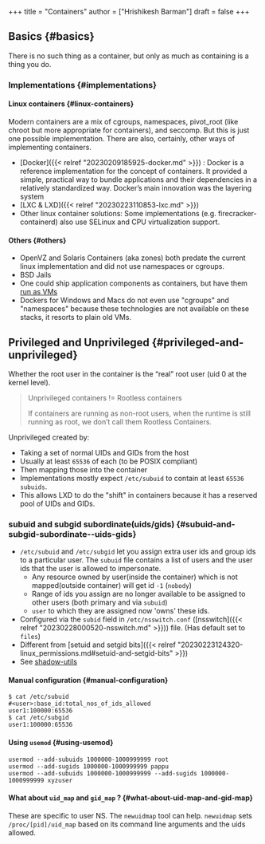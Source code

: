 +++
title = "Containers"
author = ["Hrishikesh Barman"]
draft = false
+++

## Basics {#basics}

There is no such thing as a container, but only as much as containing is a thing you do.


### Implementations {#implementations}


#### Linux containers {#linux-containers}

Modern containers are a mix of cgroups, namespaces, pivot_root (like chroot but more appropriate for containers), and seccomp. But this is just one possible implementation. There are also, certainly, other ways of implementing containers.

-   [Docker]({{< relref "20230209185925-docker.md" >}}) : Docker is a reference implementation for the concept of containers. It provided a simple, practical way to bundle applications and their dependencies in a relatively standardized way. Docker’s main innovation was the layering system
-   [LXC &amp; LXD]({{< relref "20230223110853-lxc.md" >}})
-   Other linux container solutions: Some implementations (e.g. firecracker-containerd) also use SELinux and CPU virtualization support.


#### Others {#others}

-   OpenVZ and Solaris Containers (aka zones) both predate the current linux implementation and did not use namespaces or cgroups.
-   BSD Jails
-   One could ship application components as containers, but have them [run as VMs](https://fly.io/blog/sandboxing-and-workload-isolation/)
-   Dockers for Windows and Macs do not even use "cgroups" and "namespaces" because these technologies are not available on these stacks, it resorts to plain old VMs.


## Privileged and Unprivileged {#privileged-and-unprivileged}

Whether the root user in the container is the “real” root user (uid 0 at the kernel level).

<div class="warning small-text">

> Unprivileged containers != Rootless containers
>
> If containers are running as non-root users, when the runtime is still running as root, we don’t call them Rootless Containers.
</div>

Unprivileged created by:

-   Taking a set of normal UIDs and GIDs from the host
-   Usually at least `65536` of each (to be POSIX compliant)
-   Then mapping those into the container
-   Implementations mostly expect `/etc/subuid` to contain at least `65536 subuids`.
-   This allows LXD to do the "shift" in containers because it has a reserved pool of UIDs and GIDs.


### subuid and subgid subordinate(uids/gids) {#subuid-and-subgid-subordinate--uids-gids}

-   `/etc/subuid` and `/etc/subgid` let you assign extra user ids and group ids to a particular user. The `subuid` file contains a list of users and the user ids that the user is allowed to impersonate.
    -   Any resource owned by user(inside the container) which is not mapped(outside container) will get id `-1` (`nobody`)
    -   Range of ids you assign are no longer available to be assigned to other users (both primary and via `subuid`)
    -   `user` to which they are assigned now 'owns' these ids.
-   Configured via the `subid` field in `/etc/nsswitch.conf` ([nsswitch]({{< relref "20230228000520-nsswitch.md" >}})) file. (Has default set to `files`)
-   Different from [setuid and setgid bits]({{< relref "20230223124320-linux_permissions.md#setuid-and-setgid-bits" >}})
-   See [shadow-utils](https://www.mankier.com/package/shadow-utils)


#### Manual configuration {#manual-configuration}

```shell
$ cat /etc/subuid
#<user>:base_id:total_nos_of_ids_allowed
user1:100000:65536
$ cat /etc/subgid
user1:100000:65536
```


#### Using `usemod` {#using-usemod}

```shell
usermod --add-subuids 1000000-1000999999 root
usermod --add-sugids 1000000-1000999999 pappu
usermod --add-subuids 1000000-1000999999 --add-sugids 1000000-1000999999 xyzuser
```


#### What about `uid_map` and `gid_map` ? {#what-about-uid-map-and-gid-map}

These are specific to user NS. The `newuidmap` tool can help. `newuidmap` sets `/proc/[pid]/uid_map` based on its command line arguments and the uids allowed.
